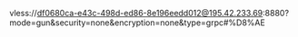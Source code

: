 vless://df0680ca-e43c-498d-ed86-8e196eedd012@195.42.233.69:8880?mode=gun&security=none&encryption=none&type=grpc#%D8%AE